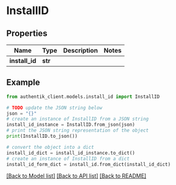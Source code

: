 # InstallID


## Properties

Name | Type | Description | Notes
------------ | ------------- | ------------- | -------------
**install_id** | **str** |  | 

## Example

```python
from authentik_client.models.install_id import InstallID

# TODO update the JSON string below
json = "{}"
# create an instance of InstallID from a JSON string
install_id_instance = InstallID.from_json(json)
# print the JSON string representation of the object
print(InstallID.to_json())

# convert the object into a dict
install_id_dict = install_id_instance.to_dict()
# create an instance of InstallID from a dict
install_id_form_dict = install_id.from_dict(install_id_dict)
```
[[Back to Model list]](../README.md#documentation-for-models) [[Back to API list]](../README.md#documentation-for-api-endpoints) [[Back to README]](../README.md)


